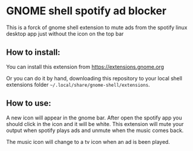 # GNOME shell spotify ad blocker

This is a forck of gnome shell extension to mute ads from the spotify linux desktop app just without the icon on the top bar

## How to install:

You can install this extension from https://extensions.gnome.org

Or you can do it by hand, downloading this repository to your local shell extensions folder `~/.local/share/gnome-shell/extensions`.

## How to use:

A new icon will appear in the gnome bar. After open the spotify app you should
click in the icon and it will be white. This extension will mute your output
when spotify plays ads and unmute when the music comes back.

The music icon will change to a tv icon when an ad is been played.
